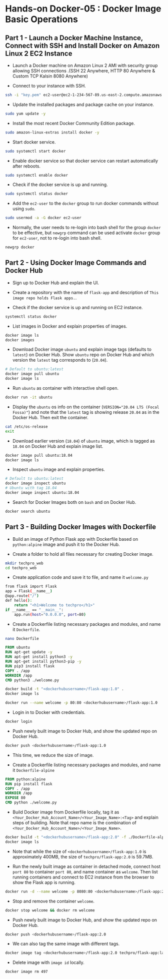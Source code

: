 # Hands-on Docker-05 : Docker Image Basic Operations


## Part 1 - Launch a Docker Machine Instance, Connect with SSH and  Install Docker on Amazon Linux 2 EC2 Instance

- Launch a Docker machine on Amazon Linux 2 AMI with security group allowing SSH connections .(SSH 22 Anywhere, HTTP 80 Anywhere & Custom TCP Kalsin 8080 Anywhere)

- Connect to your instance with SSH.

```bash
ssh -i "key.pem" ec2-user@ec2-1-234-567-89.us-east-2.compute.amazonaws.com
```

- Update the installed packages and package cache on your instance.

```bash
sudo yum update -y
```

- Install the most recent Docker Community Edition package.

```bash
sudo amazon-linux-extras install docker -y
```

- Start docker service.

```bash
sudo systemctl start docker
```

- Enable docker service so that docker service can restart automatically after reboots.

```bash
sudo systemctl enable docker
```

- Check if the docker service is up and running.

```bash
sudo systemctl status docker
```

- Add the `ec2-user` to the `docker` group to run docker commands without using `sudo`.

```bash
sudo usermod -a -G docker ec2-user
```

- Normally, the user needs to re-login into bash shell for the group `docker` to be effective, but `newgrp` command can be used activate `docker` group for `ec2-user`, not to re-login into bash shell.

```bash
newgrp docker
```


## Part 2 - Using Docker Image Commands and Docker Hub

- Sign up to Docker Hub and explain the UI.

- Create a repository with the name of `flask-app` and description of `This image repo holds Flask apps.`.

- Check if the docker service is up and running on EC2 instance.

```bash
systemctl status docker
```

- List images in Docker and explain properties of images.

```bash
docker image ls
docker images
```

- Download Docker image `ubuntu` and explain image tags (defaults to `latest`) on Docker Hub. Show `ubuntu` repo on Docker Hub and which version the `latest` tag corresponds to (`20.04`).

```bash
# Default to ubuntu:latest
docker image pull ubuntu
docker image ls
```

- Run `ubuntu` as container with interactive shell open.

```bash
docker run -it ubuntu
```

- Display the `ubuntu` os info on the container (`VERSION="20.04 LTS (Focal Fossa)"`) and note that the `latest` tag is showing release `20.04` as in the Docker Hub. Then exit the container.

```bash
cat /etc/os-release
exit
```

- Download earlier version (`18.04`) of `ubuntu` image, which is tagged as `18.04` on Docker Hub and explain image list.

```bash
docker image pull ubuntu:18.04
docker image ls
```

- Inspect `ubuntu` image and explain properties.

```bash
# Default to ubuntu:latest
docker image inspect ubuntu
# Ubuntu with tag 18.04
docker image inspect ubuntu:18.04
```

- Search for Docker Images both on `bash` and on Docker Hub. 
  
```bash
docker search ubuntu
```

## Part 3 - Building Docker Images with Dockerfile

- Build an image of Python Flask app with Dockerfile based on `python:alpine` image and push it to the Docker Hub.

- Create a folder to hold all files necessary for creating Docker image.

```bash
mkdir techpro_web
cd techpro_web
```

- Create application code and save it to file, and name it `welcome.py`

```bash
from flask import Flask
app = Flask(__name__)
@app.route("/")
def hello():
    return "<h1>Welcome to techpro</h1>"
if __name__ == "__main__":
    app.run(host="0.0.0.0", port=80)
```

- Create a Dockerfile listing necessary packages and modules, and name it `Dockerfile`.

```bash
nano Dockerfile
```

```Dockerfile
FROM ubuntu
RUN apt-get update -y
RUN apt-get install python3 -y
RUN apt-get install python3-pip -y
RUN pip3 install flask
COPY . /app
WORKDIR /app
CMD python3 ./welcome.py
```

```bash
docker build -t "<dockerhubusername>/flask-app:1.0" . 
docker image ls
```

```bash
docker run --name welcome -p 80:80 <dockerhubusername>/flask-app:1.0
```

- Login in to Docker with credentials.

```bash
docker login
```

- Push newly built image to Docker Hub, and show the updated repo on Docker Hub.

```bash
docker push <dockerhubusername>/flask-app:1.0
```

- This time, we reduce the size of image.

- Create a Dockerfile listing necessary packages and modules, and name it `Dockerfile-alpine`
  
```Dockerfile
FROM python:alpine
RUN pip install flask
COPY . /app
WORKDIR /app
EXPOSE 80
CMD python ./welcome.py
```

- Build Docker image from Dockerfile locally, tag it as `<Your_Docker_Hub_Account_Name>/<Your_Image_Name>:<Tag>` and explain steps of building. Note that repo name is the combination of `<Your_Docker_Hub_Account_Name>/<Your_Image_Name>`.

```bash
docker build -t "<dockerhubusername>/flask-app:2.0" -f ./Dockerfile-alpine . 
docker image ls
```

- Note that while the size of `<dockerhubusername>/flask-app:1.0` is approximately 400MB, the size of `techpro/flask-app:2.0` is 59.7MB.

- Run the newly built image as container in detached mode, connect host `port 80` to container `port 80`, and name container as `welcome`. Then list running containers and connect to EC2 instance from the browser to show the Flask app is running.

```bash
docker run -d --name welcome -p 8080:80 <dockerhubusername>/flask-app:2.0
```

- Stop and remove the container `welcome`.

```bash
docker stop welcome && docker rm welcome
```

- Push newly built image to Docker Hub, and show the updated repo on Docker Hub.

```bash
docker push <dockerhubusername>/flask-app:2.0
```

- We can also tag the same image with different tags.

```bash
docker image tag <dockerhubusername>/flask-app:2.0 techpro/flask-app:latest
```

- Delete image with `image id` locally.

```bash
docker image rm 497
```